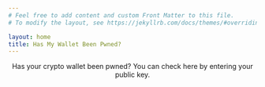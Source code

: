 ```yaml
---
# Feel free to add content and custom Front Matter to this file.
# To modify the layout, see https://jekyllrb.com/docs/themes/#overriding-theme-defaults

layout: home
title: Has My Wallet Been Pwned?
---
```


<center>Has your crypto wallet been pwned? You can check here by entering your public key.</center>
